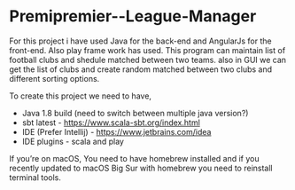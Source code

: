 # Premipremier--League-Manager

For this project i have used Java for the back-end and AngularJs for the front-end. Also play frame work has used.
This program can maintain list of football clubs and shedule matched between two teams. also in GUI we can get the list of clubs and create random matched between two clubs and different sorting options.

To create this project we need to have,

* Java 1.8 build (need to switch between multiple java version?)
* sbt latest - https://www.scala-sbt.org/index.html
* IDE (Prefer Intellij) - https://www.jetbrains.com/idea
* IDE plugins - scala and play

If you’re on macOS,
You need to have homebrew installed and if you recently updated to
macOS Big Sur with homebrew you need to reinstall terminal tools.
